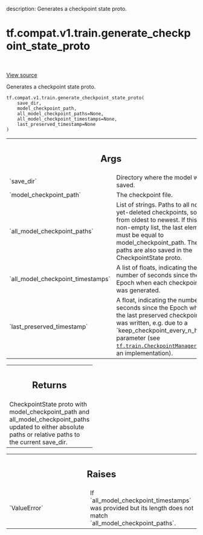 description: Generates a checkpoint state proto.

<div itemscope itemtype="http://developers.google.com/ReferenceObject">
<meta itemprop="name" content="tf.compat.v1.train.generate_checkpoint_state_proto" />
<meta itemprop="path" content="Stable" />
</div>

# tf.compat.v1.train.generate_checkpoint_state_proto

<!-- Insert buttons and diff -->

<table class="tfo-notebook-buttons tfo-api nocontent" align="left">

</table>

<a target="_blank" class="external" href="/code/stable/tensorflow/python/training/checkpoint_management.py">View source</a>



Generates a checkpoint state proto.

<pre class="devsite-click-to-copy prettyprint lang-py tfo-signature-link">
<code>tf.compat.v1.train.generate_checkpoint_state_proto(
    save_dir,
    model_checkpoint_path,
    all_model_checkpoint_paths=None,
    all_model_checkpoint_timestamps=None,
    last_preserved_timestamp=None
)
</code></pre>



<!-- Placeholder for "Used in" -->


<!-- Tabular view -->
 <table class="responsive fixed orange">
<colgroup><col width="214px"><col></colgroup>
<tr><th colspan="2"><h2 class="add-link">Args</h2></th></tr>

<tr>
<td>
`save_dir`
</td>
<td>
Directory where the model was saved.
</td>
</tr><tr>
<td>
`model_checkpoint_path`
</td>
<td>
The checkpoint file.
</td>
</tr><tr>
<td>
`all_model_checkpoint_paths`
</td>
<td>
List of strings.  Paths to all not-yet-deleted
checkpoints, sorted from oldest to newest.  If this is a non-empty list,
the last element must be equal to model_checkpoint_path.  These paths
are also saved in the CheckpointState proto.
</td>
</tr><tr>
<td>
`all_model_checkpoint_timestamps`
</td>
<td>
A list of floats, indicating the number of
seconds since the Epoch when each checkpoint was generated.
</td>
</tr><tr>
<td>
`last_preserved_timestamp`
</td>
<td>
A float, indicating the number of seconds since
the Epoch when the last preserved checkpoint was written, e.g. due to a
`keep_checkpoint_every_n_hours` parameter (see
<a href="../../../../tf/train/CheckpointManager.md"><code>tf.train.CheckpointManager</code></a> for an implementation).
</td>
</tr>
</table>



<!-- Tabular view -->
 <table class="responsive fixed orange">
<colgroup><col width="214px"><col></colgroup>
<tr><th colspan="2"><h2 class="add-link">Returns</h2></th></tr>
<tr class="alt">
<td colspan="2">
CheckpointState proto with model_checkpoint_path and
all_model_checkpoint_paths updated to either absolute paths or
relative paths to the current save_dir.
</td>
</tr>

</table>



<!-- Tabular view -->
 <table class="responsive fixed orange">
<colgroup><col width="214px"><col></colgroup>
<tr><th colspan="2"><h2 class="add-link">Raises</h2></th></tr>

<tr>
<td>
`ValueError`
</td>
<td>
If `all_model_checkpoint_timestamps` was provided but its length
does not match `all_model_checkpoint_paths`.
</td>
</tr>
</table>

